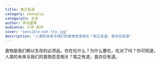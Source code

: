 ```yaml
---
title: 食之有道
category: shengtai
categoryCn: 生态
author: 李泓萤等
audience: 小学-高中
cover: "sensible-eat-lhy.jpg"
description: "人类的未来与我们的食物息息相关？取之有道，食亦应有道"
---
```


食物是我们赖以生存的必须品。你在吃什么？为什么要吃，吃对了吗？你可知道，人类的未来与我们的食物息息相关？取之有道，食亦应有道。